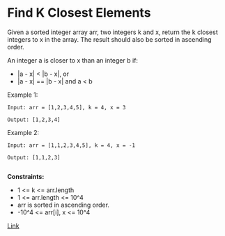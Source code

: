 #  Find K Closest Elements
Given a sorted integer array arr, two integers k and x, return the k closest integers to x in the array. The result should also be sorted in ascending order.

An integer a is closer to x than an integer b if:
- |a - x| < |b - x|, or
- |a - x| == |b - x| and a < b

Example 1:

```
Input: arr = [1,2,3,4,5], k = 4, x = 3

Output: [1,2,3,4]
```

Example 2:

```
Input: arr = [1,1,2,3,4,5], k = 4, x = -1

Output: [1,1,2,3]


```

**Constraints:**
- 1 <= k <= arr.length
- 1 <= arr.length <= 10^4
- arr is sorted in ascending order.
- -10^4 <= arr[i], x <= 10^4

[Link](https://leetcode.com/problems/find-k-closest-elements/description/)
